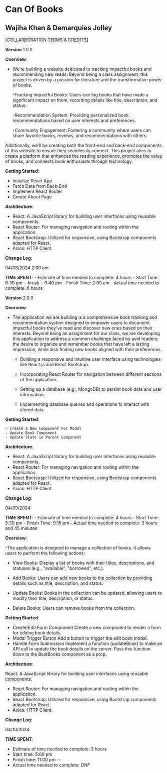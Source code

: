 # Can Of Books

## Wajiha Khan & Demarquies Jolley

[COLLARBORATION TERMS & CREDITS]

  **Version** 1.0.0

**Overview**:

- We're building a website dedicated to tracking impactful books and recommending new reads. Beyond being a class assignment, this project is driven by a passion for literature and the transformative power of books.

    -Tracking Impactful Books: Users can log books that have made a significant impact on them, recording details like title, description, and status.

    -Recommendation System: Providing personalized book recommendations based on user interests and preferences.

    -Community Engagement: Fostering a community where users can share favorite books, reviews, and recommendations with others.

Additionally, we'll be creating both the front-end and back-end components of this website to ensure they seamlessly connect. This project aims to create a platform that enhances the reading experience, promotes the value of books, and connects book enthusiasts through technology.

**Getting Started**:

- Initialize React App
- Fetch Data from Back-End
- Implement React Router
- Create About Page

**Architecture**:

- React: A JavaScript library for building user interfaces using reusable components.
- React Router: For managing navigation and routing within the application.
- React Bootstrap: Utilized for responsive, using Bootstrap components adapted for React.
- Axios:  HTTP Client.

**Change Log**:

  04/08/2024 2:00 am

**TIME SPENT**:
    - Estimate of time needed to complete: 4 hours
    - Start Time: 6:30 pm --break-- 9:40 pm
    - Finish Time: 2:00 am
    - Actual time needed to complete: 6 hours

  **Version** 2.0.0

**Overview**:

- The application we are building is a comprehensive book tracking and recommendation system designed to empower users to document impactful books they've read and discover new ones based on their interests. Beyond being an assignment for our class, we are developing this application to address a common challenge faced by avid readers: the desire to organize and remember books that have left a lasting impression, while also finding new books aligned with their preferences.

  - Building a responsive and intuitive user interface using technologies like React.js and React Bootstrap.

  - Incorporating React Router for navigation between different sections of the application.

  - Setting up a database (e.g., MongoDB) to persist book data and user information.

  - Implementing database queries and operations to interact with stored data.

**Getting Started**:

    - Create a New Component For Modal
    - Update Book Component
    - Update State in Parent Component

**Architecture**:

- React: A JavaScript library for building user interfaces using reusable components.
- React Router: For managing navigation and routing within the application.
- React Bootstrap: Utilized for responsive, using Bootstrap components adapted for React.
- Axios:  HTTP Client.

**Change Log**:

  04/09/2024

**TIME SPENT**:
    - Estimate of time needed to complete: 4 hours
    - Start Time: 5:30 pm
    - Finish Time: 9:15 pm
    - Actual time needed to complete: 3 hours and 45 minutes

**Overview**:

-The application is designed to manage a collection of books. It allows users to perform the following actions:

  - View Books: Display a list of books with their titles, descriptions, and statuses (e.g., "available", "borrowed", etc.).
  - Add Books: Users can add new books to the collection by providing details such as title, description, and status.

  - Update Books: Books in the collection can be updated, allowing users to modify their title, description, or status.
  
  - Delete Books: Users can remove books from the collection.

**Getting Started**:

- Create/Edit Form Component
  Create a new component to render a form for editing book details.
- Modal Trigger Button
  Add a button to trigger the edit book modal.
- Handle Form Submission
  Implement a function (updateBook) to make an API call to update the book details on the server.
  Pass this function down to the BestBooks component as a prop.

**Architecture**:

React: A JavaScript library for building user interfaces using reusable components.
- React Router: For managing navigation and routing within the application.
- React Bootstrap: Utilized for responsive, using Bootstrap components adapted for React.
- Axios:  HTTP Client.

**Change Log**:

04/10/2024

**TIME SPENT**:

- Estimate of time needed to complete: 3 hours
- Start time: 5:00 pm
- Finish time: 11:00 pm --
- Actual time needed to complete: *DNF*
